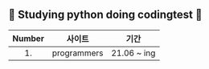 ##  :seedling: Studying python doing codingtest :seedling:

|Number|사이트 |기간|
|:---:|:---:|:---:|
|1.| programmers | 21.06 ~ ing | [(../programmers/README.md)
